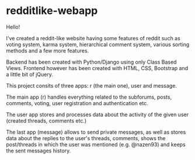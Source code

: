 # redditlike-webapp
Hello!

I've created a reddit-like website having some features of reddit such as voting system, karma system, hierarchical comment system, various sorting methods and a few more features.

Backend has been created with Python/Django using only Class Based Views. Frontend however has been created with HTML, CSS, Bootstrap and a little bit of jQuery.

This project consits of three apps: r (the main one), user and message.

The main app (r) handles everything related to the subforums, posts, comments, voting, user registration and authentication etc.

The user app stores and processes data about the activity of the given user (created threads, comments etc.)

The last app (message) allows to send private messages, as well as stores data about the replies to the user's threads, comments, shows the post/threads in which the user was mentioned (e.g. @nazen93) and keeps the sent messages history.
